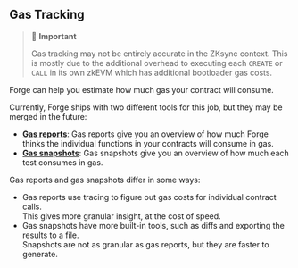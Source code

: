 ## Gas Tracking

> 🚨 **Important**
>
> Gas tracking may not be entirely accurate in the ZKsync context. This is mostly due to the additional overhead to executing each `CREATE` or `CALL` in its own zkEVM which has additional bootloader gas costs.

Forge can help you estimate how much gas your contract will consume.

Currently, Forge ships with two different tools for this job, but they may be merged in the future:

- [**Gas reports**](./gas-reports.md): Gas reports give you an overview of how much Forge thinks the
  individual functions in your contracts will consume in gas.
- [**Gas snapshots**](./gas-snapshots.md): Gas snapshots give you an overview of how much
  each test consumes in gas.

Gas reports and gas snapshots differ in some ways:

- Gas reports use tracing to figure out gas costs for individual contract calls.  
  This gives more granular insight, at the cost of speed.
- Gas snapshots have more built-in tools, such as diffs and exporting the results to a file.  
  Snapshots are not as granular as gas reports, but they are faster to generate.
